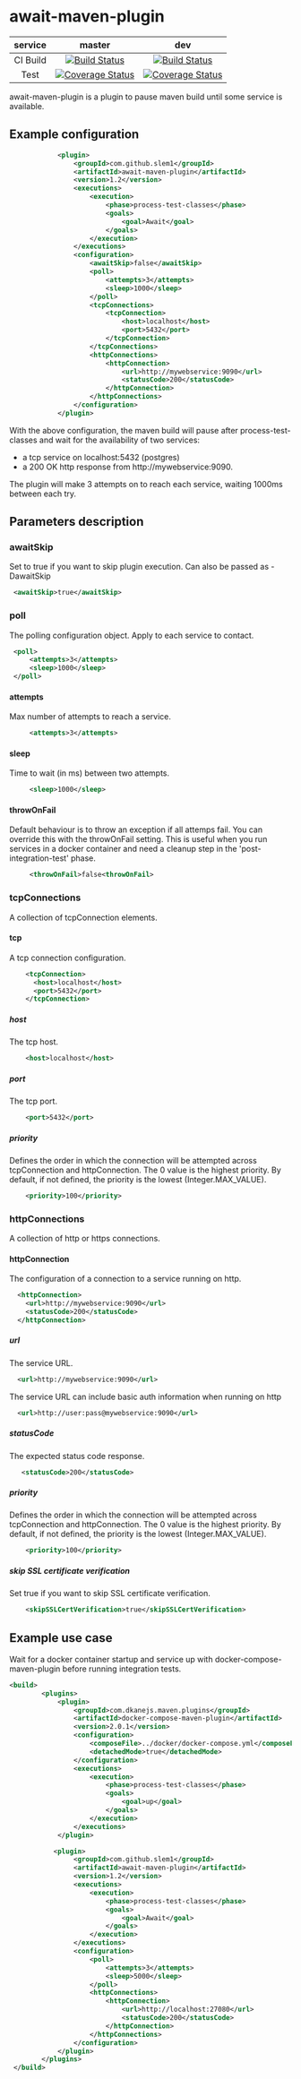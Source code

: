 # await-maven-plugin

| service  |                                                                                    master                                                                                    |                                                                                  dev                                                                                   |
| :------: | :--------------------------------------------------------------------------------------------------------------------------------------------------------------------------: | :--------------------------------------------------------------------------------------------------------------------------------------------------------------------: |
| CI Build |        [![Build Status](https://semaphoreci.com/api/v1/slem1/await-maven-plugin/branches/master/shields_badge.svg)](https://semaphoreci.com/slem1/await-maven-plugin)        |      [![Build Status](https://semaphoreci.com/api/v1/slem1/await-maven-plugin/branches/dev/shields_badge.svg)](https://semaphoreci.com/slem1/await-maven-plugin)       |
|   Test   | [![Coverage Status](https://coveralls.io/repos/github/slem1/await-maven-plugin/badge.svg?branch=master)](https://coveralls.io/github/slem1/await-maven-plugin?branch=master) | [![Coverage Status](https://coveralls.io/repos/github/slem1/await-maven-plugin/badge.svg?branch=dev)](https://coveralls.io/github/slem1/await-maven-plugin?branch=dev) |

await-maven-plugin is a plugin to pause maven build until some service is available.

## Example configuration

```xml
            <plugin>
                <groupId>com.github.slem1</groupId>
                <artifactId>await-maven-plugin</artifactId>
                <version>1.2</version>
                <executions>
                    <execution>
                        <phase>process-test-classes</phase>
                        <goals>
                            <goal>Await</goal>
                        </goals>
                    </execution>
                </executions>
                <configuration>
                    <awaitSkip>false</awaitSkip>
                    <poll>
                        <attempts>3</attempts>
                        <sleep>1000</sleep>
                    </poll>
                    <tcpConnections>
                        <tcpConnection>
                            <host>localhost</host>
                            <port>5432</port>
                        </tcpConnection>
                    </tcpConnections>
                    <httpConnections>
                        <httpConnection>
                            <url>http://mywebservice:9090</url>
                            <statusCode>200</statusCode>
                        </httpConnection>
                    </httpConnections>
                </configuration>
            </plugin>

```

With the above configuration, the maven build will pause after process-test-classes and wait for the availability of
two services:

- a tcp service on localhost:5432 (postgres)
- a 200 OK http response from http://mywebservice:9090.

The plugin will make 3 attempts on to reach each service, waiting 1000ms between each try.

## Parameters description

### awaitSkip

Set to true if you want to skip plugin execution. Can also be passed as -DawaitSkip

```xml
 <awaitSkip>true</awaitSkip>
```

### poll

The polling configuration object. Apply to each service to contact.

```xml
 <poll>
     <attempts>3</attempts>
     <sleep>1000</sleep>
 </poll>
```

#### attempts

Max number of attempts to reach a service.

```xml
     <attempts>3</attempts>
```

#### sleep

Time to wait (in ms) between two attempts.

```xml
     <sleep>1000</sleep>
```

#### throwOnFail

Default behaviour is to throw an exception if all attemps fail. You can override this with the throwOnFail setting. This is useful when you run services in a docker container and need a cleanup step in the 'post-integration-test' phase.

```xml
     <throwOnFail>false<throwOnFail>
```

### tcpConnections

A collection of tcpConnection elements.

#### tcp

A tcp connection configuration.

```xml
    <tcpConnection>
      <host>localhost</host>
      <port>5432</port>
    </tcpConnection>
```

##### host

The tcp host.

```xml
    <host>localhost</host>
```

##### port

The tcp port.

```xml
    <port>5432</port>
```

##### priority

Defines the order in which the connection will be attempted across tcpConnection and httpConnection. The 0 value is the highest priority.
By default, if not defined, the priority is the lowest (Integer.MAX_VALUE).

```xml
    <priority>100</priority>
```

### httpConnections

A collection of http or https connections.

#### httpConnection

The configuration of a connection to a service running on http.

```xml
  <httpConnection>
    <url>http://mywebservice:9090</url>
    <statusCode>200</statusCode>
  </httpConnection>
```

##### url

The service URL.

```xml
  <url>http://mywebservice:9090</url>
```

The service URL can include basic auth information when running on http
```xml
  <url>http://user:pass@mywebservice:9090</url>
```

##### statusCode

The expected status code response.

```xml
   <statusCode>200</statusCode>
```

##### priority

Defines the order in which the connection will be attempted across tcpConnection and httpConnection. The 0 value is the highest priority.
By default, if not defined, the priority is the lowest (Integer.MAX_VALUE).

```xml
    <priority>100</priority>
```

##### skip SSL certificate verification

Set true if you want to skip SSL certificate verification.

```xml
    <skipSSLCertVerification>true</skipSSLCertVerification>
```

## Example use case

Wait for a docker container startup and service up with docker-compose-maven-plugin before running integration tests.

```xml
<build>
        <plugins>
            <plugin>
                <groupId>com.dkanejs.maven.plugins</groupId>
                <artifactId>docker-compose-maven-plugin</artifactId>
                <version>2.0.1</version>
                <configuration>
                    <composeFile>../docker/docker-compose.yml</composeFile>
                    <detachedMode>true</detachedMode>
                </configuration>
                <executions>
                    <execution>
                        <phase>process-test-classes</phase>
                        <goals>
                            <goal>up</goal>
                        </goals>
                    </execution>
                </executions>
            </plugin>

           <plugin>
                <groupId>com.github.slem1</groupId>
                <artifactId>await-maven-plugin</artifactId>
                <version>1.2</version>
                <executions>
                    <execution>
                        <phase>process-test-classes</phase>
                        <goals>
                            <goal>Await</goal>
                        </goals>
                    </execution>
                </executions>
                <configuration>
                    <poll>
                        <attempts>3</attempts>
                        <sleep>5000</sleep>
                    </poll>
                    <httpConnections>
                        <httpConnection>
                            <url>http://localhost:27080</url>
                            <statusCode>200</statusCode>
                        </httpConnection>
                    </httpConnections>
                </configuration>
            </plugin>
        </plugins>
 </build>

```
